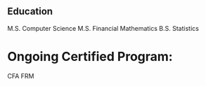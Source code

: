 ## Education
M.S. Computer Science
M.S. Financial Mathematics
B.S. Statistics

# Ongoing Certified Program:
CFA
FRM
